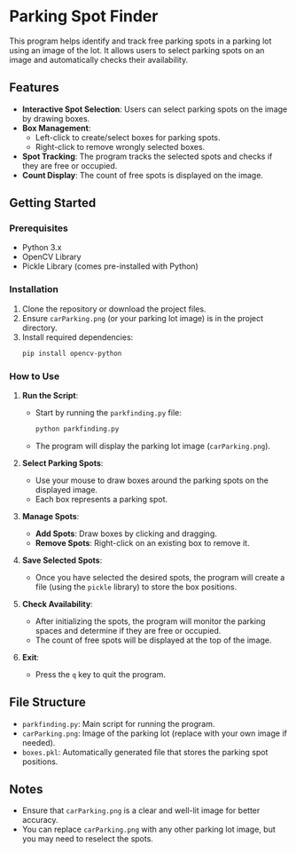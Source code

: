 
# Parking Spot Finder

This program helps identify and track free parking spots in a parking lot using an image of the lot. It allows users to select parking spots on an image and automatically checks their availability.

## Features
- **Interactive Spot Selection**: Users can select parking spots on the image by drawing boxes.
- **Box Management**: 
  - Left-click to create/select boxes for parking spots.
  - Right-click to remove wrongly selected boxes.
- **Spot Tracking**: The program tracks the selected spots and checks if they are free or occupied.
- **Count Display**: The count of free spots is displayed on the image.

## Getting Started

### Prerequisites
- Python 3.x
- OpenCV Library
- Pickle Library (comes pre-installed with Python)

### Installation
1. Clone the repository or download the project files.
2. Ensure `carParking.png` (or your parking lot image) is in the project directory.
3. Install required dependencies:
   ```bash
   pip install opencv-python
   ```

### How to Use
1. **Run the Script**:
   - Start by running the `parkfinding.py` file:
     ```bash
     python parkfinding.py
     ```
   - The program will display the parking lot image (`carParking.png`).

2. **Select Parking Spots**:
   - Use your mouse to draw boxes around the parking spots on the displayed image.
   - Each box represents a parking spot.

3. **Manage Spots**:
   - **Add Spots**: Draw boxes by clicking and dragging.
   - **Remove Spots**: Right-click on an existing box to remove it.

4. **Save Selected Spots**:
   - Once you have selected the desired spots, the program will create a file (using the `pickle` library) to store the box positions.

5. **Check Availability**:
   - After initializing the spots, the program will monitor the parking spaces and determine if they are free or occupied.
   - The count of free spots will be displayed at the top of the image.

6. **Exit**:
   - Press the `q` key to quit the program.

## File Structure
- `parkfinding.py`: Main script for running the program.
- `carParking.png`: Image of the parking lot (replace with your own image if needed).
- `boxes.pkl`: Automatically generated file that stores the parking spot positions.

## Notes
- Ensure that `carParking.png` is a clear and well-lit image for better accuracy.
- You can replace `carParking.png` with any other parking lot image, but you may need to reselect the spots.

